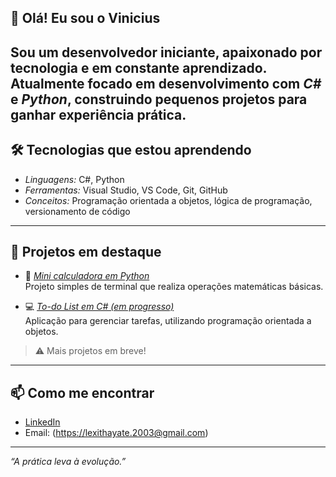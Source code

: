 ## 👋 Olá! Eu sou o Vinicius

Sou um desenvolvedor iniciante, apaixonado por tecnologia e em constante aprendizado.  
Atualmente focado em desenvolvimento com *C#* e *Python*, construindo pequenos projetos para ganhar experiência prática.
---
## 🛠 Tecnologias que estou aprendendo

- *Linguagens:* C#, Python  
- *Ferramentas:* Visual Studio, VS Code, Git, GitHub  
- *Conceitos:* Programação orientada a objetos, lógica de programação, versionamento de código
---
## 📌 Projetos em destaque

- 🐍 *[Mini calculadora em Python](https://github.com/Setth77/Calculadora-basica-com-Tkinter)*  
  Projeto simples de terminal que realiza operações matemáticas básicas.

- 💻 *[To-do List em C# (em progresso)](https://github.com/seuusuario/todo-csharp)*  
  Aplicação para gerenciar tarefas, utilizando programação orientada a objetos.

> ⚠ Mais projetos em breve!
---
## 📫 Como me encontrar

- [LinkedIn](https://linkedin.com/in/seu-usuario)  
- Email: (https://lexithayate.2003@gmail.com)
---
*“A prática leva à evolução.”* 
